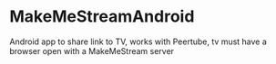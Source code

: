 # MakeMeStreamAndroid

Android app to share link to TV, works with Peertube, tv must have a browser open with a MakeMeStream server
